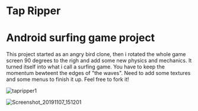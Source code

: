 # Tap Ripper


# Android surfing game project 

This project started as an angry bird clone, then i rotated the whole game screen 90 degrees to the righ and add some new physics 
and mechanics. It turned itself into what i call a surfing game. You have to keep the momentum bewteent the edges of "the waves".
Need to add some textures and some menus to finish it up. Feel free to fork it!

![tapripper1](https://user-images.githubusercontent.com/44653624/68415856-0e894c80-0172-11ea-8f15-04b037b57264.png)

![Screenshot_20191107_151201](https://user-images.githubusercontent.com/44653624/68415977-4ee8ca80-0172-11ea-8d83-814da5e63ee9.png)
